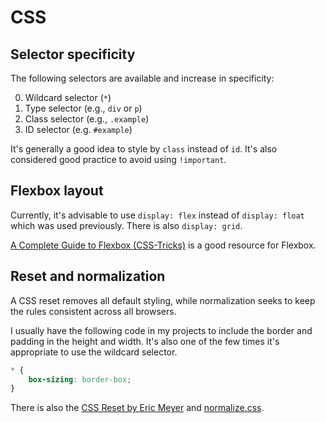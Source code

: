 # CSS

## Selector specificity

The following selectors are available and increase in specificity:

0. Wildcard selector (`*`)
1. Type selector (e.g., `div` or `p`)
2. Class selector (e.g., `.example`)
3. ID selector (e.g. `#example`)

It's generally a good idea to style by `class` instead of `id`. It's also considered good practice to avoid using `!important`.

## Flexbox layout

Currently, it's advisable to use `display: flex` instead of `display: float` which was used previously. There is also `display: grid`.

[A Complete Guide to Flexbox (CSS-Tricks)](https://css-tricks.com/snippets/css/a-guide-to-flexbox/) is a good resource for Flexbox.

## Reset and normalization

A CSS reset removes all default styling, while normalization seeks to keep the rules consistent across all browsers.

I usually have the following code in my projects to include the border and padding in the height and width. It's also one of the few times it's appropriate to use the wildcard selector.

```css
* {
    box-sizing: border-box;
}
```

There is also the [CSS Reset by Eric Meyer](https://meyerweb.com/eric/tools/css/reset/) and [normalize.css](https://necolas.github.io/normalize.css/).